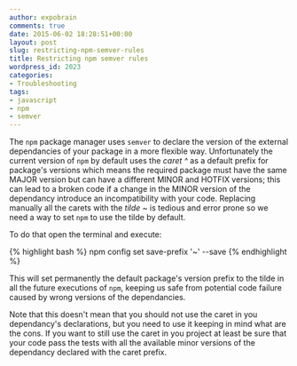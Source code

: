 ```yaml
---
author: expobrain
comments: true
date: 2015-06-02 18:28:51+00:00
layout: post
slug: restricting-npm-semver-rules
title: Restricting npm semver rules
wordpress_id: 2023
categories:
- Troubleshooting
tags:
- javascript
- npm
- semver
---
```


The `npm` package manager uses `semver` to declare the version of the external dependancies of your package in a more flexible way. Unfortunately the current version of `npm` by default uses the _caret ^_ as a default prefix for package's versions which means the required package must have the same MAJOR version but can have a different MINOR and HOTFIX versions; this can lead to a broken code if a change in the MINOR version of the dependancy introduce an incompatibility with your code. Replacing manually all the carets with the _tilde ~_ is tedious and error prone so we need a way to set `npm` to use the tilde by default.

<!-- more -->

To do that open the terminal and execute:

{% highlight bash %}
npm config set save-prefix '~' --save
{% endhighlight %}

This will set permanently the default package's version prefix to the tilde in all the future executions of `npm`, keeping us safe from potential code failure caused by wrong versions of the dependancies.

Note that this doesn't mean that you should not use the caret in you dependancy's declarations, but you need to use it keeping in mind what are the cons. If you want to still use the caret in you project at least be sure that your code pass the tests with all the available minor versions of the dependancy declared with the caret prefix.
